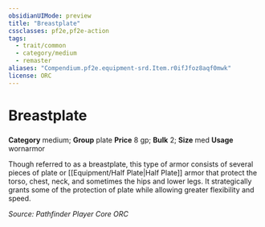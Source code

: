 ```yaml
---
obsidianUIMode: preview
title: "Breastplate"
cssclasses: pf2e,pf2e-action
tags:
  - trait/common
  - category/medium
  - remaster
aliases: "Compendium.pf2e.equipment-srd.Item.r0ifJfoz8aqf0mwk"
license: ORC
---
```

# Breastplate

### 

**Category** medium; **Group** plate
**Price** 8 gp; 
**Bulk** 2; **Size** med
**Usage** wornarmor

Though referred to as a breastplate, this type of armor consists of several pieces of plate or [[Equipment/Half Plate|Half Plate]] armor that protect the torso, chest, neck, and sometimes the hips and lower legs. It strategically grants some of the protection of plate while allowing greater flexibility and speed.

*Source: Pathfinder Player Core*
*ORC*
